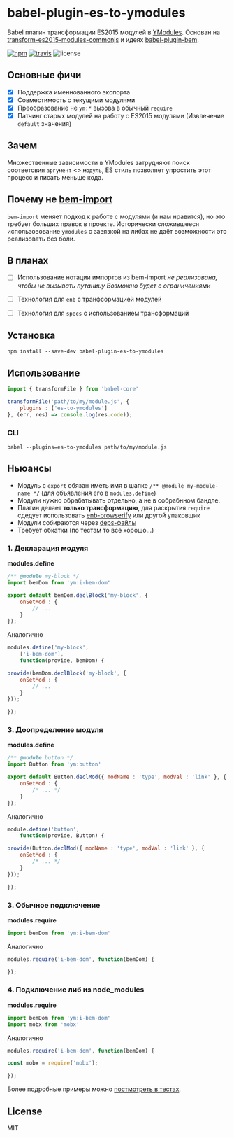 # babel-plugin-es-to-ymodules

Babel плагин трансформации ES2015 модулей в [YModules](https://bem.info/tools/bem/modules/). Основан на [transform-es2015-modules-commonjs](https://www.npmjs.com/package/babel-plugin-transform-es2015-modules-commonjs) и идеях [babel-plugin-bem](https://github.com/bem/babel-plugin-bem).

[![npm](https://img.shields.io/npm/v/babel-plugin-es-to-ymodules.svg?style=flat)](https://www.npmjs.com/package/babel-plugin-es-to-ymodules) [![travis](http://img.shields.io/travis/bem-contrib/babel-plugin-es-to-ymodules.svg?style=flat)](https://travis-ci.org/bem-contrib/babel-plugin-es-to-ymodules) ![license](https://img.shields.io/github/license/mashape/apistatus.svg)

## Основные фичи
- [x] Поддержка именнованного экcпорта
- [x] Совместимость с текущими модулями
- [x] Преобразование не `ym:*` вызова в обычный `require`
- [x] Патчинг старых модулей на работу с ES2015 модулями
(Извлечение `default` значения)

## Зачем
Множественные зависимости в YModules затрудняют поиск соответсвия `аргумент` <> `модуль`, ES стиль позволяет упростить этот процесс и писать меньше кода.

## Почему не [bem-import](https://github.com/bem/babel-plugin-bem-import)
`bem-import` меняет подход к работе с модулями (и нам нравится), но это требует больших правок в проекте. Исторически сложившееся использовование `ymodules` с завязкой на либах не даёт возможности это реализовать без боли.

## В планах
- [ ] Использование нотации импортов из bem-import
*не реализована, чтобы не вызывать путаницу*
*Возможно будет с ограничениями*
- [ ] Технология для `enb` с транфсормацией модулей
- [ ] Технология для `specs` с использованием трансформаций


## Установка

```
npm install --save-dev babel-plugin-es-to-ymodules
```
## Использование

```js
import { transformFile } from 'babel-core'

transformFile('path/to/my/module.js', {
    plugins : ['es-to-ymodules']
}, (err, res) => console.log(res.code));

```

### CLI
```
babel --plugins=es-to-ymodules path/to/my/module.js
```
## Ньюансы
- Модуль с `export` обязан иметь имя в шапке `/** @module my-module-name */` (для объявления его в `modules.define`)
- Модули нужно обрабатывать отдельно, а не в собрабнном бандле.
- Плагин делает **только трансформацию**, для раскрытия `require` сдедует использовать [enb-browserify](https://github.com/floatdrop/enb-browserify) или другой упаковщик
- Модули собираются через [deps-файлы](https://ru.bem.info/platform/deps/)
- Требует обкатки (по тестам то всё хорошо...)

### 1. Декларация модуля
**modules.define**
```js
/** @module my-block */
import bemDom from 'ym:i-bem-dom'

export default bemDom.declBlock('my-block', {
    onSetMod : {
        // ...
    }
});
```

Аналогично

```js
modules.define('my-block',
    ['i-bem-dom'],
    function(provide, bemDom) {

provide(bemDom.declBlock('my-block', {
    onSetMod : {
        // ...
    }
}));

});
```

### 3. Доопределение модуля
**modules.define**

```js
/** @module button */
import Button from 'ym:button'

export default Button.declMod({ modName : 'type', modVal : 'link' }, {
    onSetMod : {
        /* ... */
    }
});
```

Аналогично
```js
module.define('button',
    function(provide, Button) {

provide(Button.declMod({ modName : 'type', modVal : 'link' }, {
    onSetMod : {
        /* ... */
    }
}));

});
```
### 3. Обычное подключение
**modules.require**

```js
import bemDom from 'ym:i-bem-dom'
```

Аналогично

```js
modules.require('i-bem-dom', function(bemDom) {

});
```

### 4. Подключение либ из node_modules
**modules.require**
```js
import bemDom from 'ym:i-bem-dom'
import mobx from 'mobx'
```

Аналогично

```js
modules.require('i-bem-dom', function(bemDom) {

const mobx = require('mobx');

});
```

Более подробные примеры можно [постмотреть в тестах](tests/fixtures).

## License

MIT
